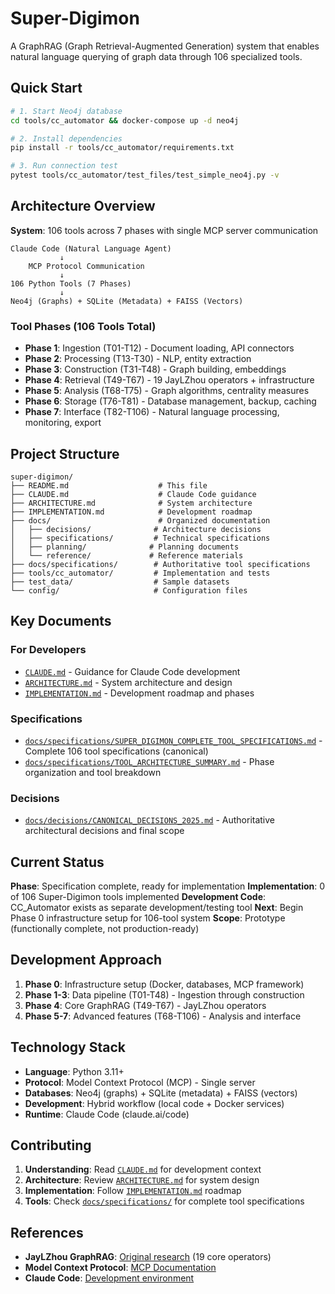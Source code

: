 # Super-Digimon

A GraphRAG (Graph Retrieval-Augmented Generation) system that enables natural language querying of graph data through 106 specialized tools.

## Quick Start

```bash
# 1. Start Neo4j database  
cd tools/cc_automator && docker-compose up -d neo4j

# 2. Install dependencies
pip install -r tools/cc_automator/requirements.txt

# 3. Run connection test
pytest tools/cc_automator/test_files/test_simple_neo4j.py -v
```

## Architecture Overview

**System**: 106 tools across 7 phases with single MCP server communication

```
Claude Code (Natural Language Agent)
           ↓
    MCP Protocol Communication  
           ↓
106 Python Tools (7 Phases)
           ↓
Neo4j (Graphs) + SQLite (Metadata) + FAISS (Vectors)
```

### Tool Phases (106 Tools Total)
- **Phase 1**: Ingestion (T01-T12) - Document loading, API connectors  
- **Phase 2**: Processing (T13-T30) - NLP, entity extraction
- **Phase 3**: Construction (T31-T48) - Graph building, embeddings
- **Phase 4**: Retrieval (T49-T67) - 19 JayLZhou operators + infrastructure
- **Phase 5**: Analysis (T68-T75) - Graph algorithms, centrality measures
- **Phase 6**: Storage (T76-T81) - Database management, backup, caching
- **Phase 7**: Interface (T82-T106) - Natural language processing, monitoring, export

## Project Structure

```
super-digimon/
├── README.md                    # This file
├── CLAUDE.md                    # Claude Code guidance
├── ARCHITECTURE.md              # System architecture  
├── IMPLEMENTATION.md            # Development roadmap
├── docs/                        # Organized documentation
│   ├── decisions/              # Architecture decisions
│   ├── specifications/         # Technical specifications  
│   ├── planning/              # Planning documents
│   └── reference/             # Reference materials
├── docs/specifications/        # Authoritative tool specifications
├── tools/cc_automator/         # Implementation and tests
├── test_data/                  # Sample datasets
└── config/                     # Configuration files
```

## Key Documents

### **For Developers**
- [`CLAUDE.md`](CLAUDE.md) - Guidance for Claude Code development
- [`ARCHITECTURE.md`](ARCHITECTURE.md) - System architecture and design
- [`IMPLEMENTATION.md`](IMPLEMENTATION.md) - Development roadmap and phases

### **Specifications**
- [`docs/specifications/SUPER_DIGIMON_COMPLETE_TOOL_SPECIFICATIONS.md`](docs/specifications/SUPER_DIGIMON_COMPLETE_TOOL_SPECIFICATIONS.md) - Complete 106 tool specifications (canonical)
- [`docs/specifications/TOOL_ARCHITECTURE_SUMMARY.md`](docs/specifications/TOOL_ARCHITECTURE_SUMMARY.md) - Phase organization and tool breakdown

### **Decisions**
- [`docs/decisions/CANONICAL_DECISIONS_2025.md`](docs/decisions/CANONICAL_DECISIONS_2025.md) - Authoritative architectural decisions and final scope

## Current Status

**Phase**: Specification complete, ready for implementation
**Implementation**: 0 of 106 Super-Digimon tools implemented
**Development Code**: CC_Automator exists as separate development/testing tool
**Next**: Begin Phase 0 infrastructure setup for 106-tool system
**Scope**: Prototype (functionally complete, not production-ready)

## Development Approach

1. **Phase 0**: Infrastructure setup (Docker, databases, MCP framework)
2. **Phase 1-3**: Data pipeline (T01-T48) - Ingestion through construction
3. **Phase 4**: Core GraphRAG (T49-T67) - JayLZhou operators  
4. **Phase 5-7**: Advanced features (T68-T106) - Analysis and interface

## Technology Stack

- **Language**: Python 3.11+
- **Protocol**: Model Context Protocol (MCP) - Single server
- **Databases**: Neo4j (graphs) + SQLite (metadata) + FAISS (vectors)
- **Development**: Hybrid workflow (local code + Docker services)
- **Runtime**: Claude Code (claude.ai/code)

## Contributing

1. **Understanding**: Read [`CLAUDE.md`](CLAUDE.md) for development context
2. **Architecture**: Review [`ARCHITECTURE.md`](ARCHITECTURE.md) for system design
3. **Implementation**: Follow [`IMPLEMENTATION.md`](IMPLEMENTATION.md) roadmap
4. **Tools**: Check [`docs/specifications/`](docs/specifications/) for complete tool specifications

## References

- **JayLZhou GraphRAG**: [Original research](https://github.com/JayLZhou/GraphRAG) (19 core operators)
- **Model Context Protocol**: [MCP Documentation](https://modelcontextprotocol.io/)
- **Claude Code**: [Development environment](https://claude.ai/code)